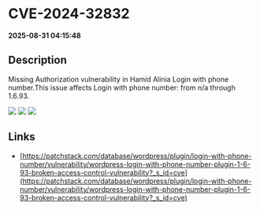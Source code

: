 # CVE-2024-32832

**2025-08-31 04:15:48**

## Description
Missing Authorization vulnerability in Hamid Alinia Login with phone number.This issue affects Login with phone number: from n/a through 1.6.93.

![](https://img.shields.io/static/v1?label=Score&message=9.8&color=red)
![](https://img.shields.io/static/v1?label=Severity&message=CRITICAL&color=red)
![](https://img.shields.io/static/v1?label=CWE&message=Auth&color=green)

## Links
- [https://patchstack.com/database/wordpress/plugin/login-with-phone-number/vulnerability/wordpress-login-with-phone-number-plugin-1-6-93-broken-access-control-vulnerability?_s_id=cve](https://patchstack.com/database/wordpress/plugin/login-with-phone-number/vulnerability/wordpress-login-with-phone-number-plugin-1-6-93-broken-access-control-vulnerability?_s_id=cve)
